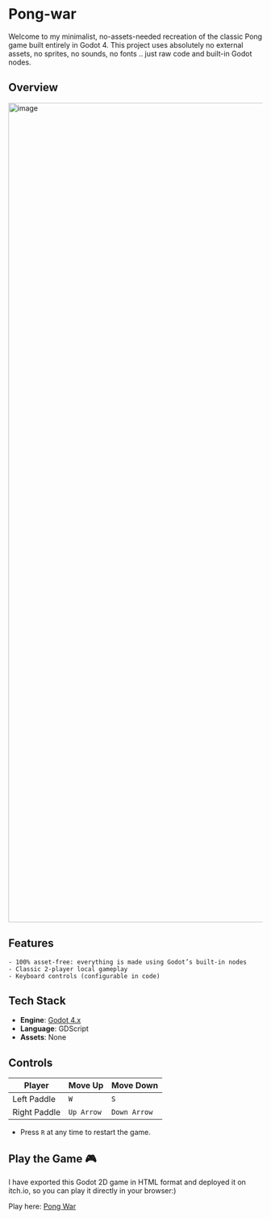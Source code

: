 # Pong-war
Welcome to my minimalist, no-assets-needed recreation of the classic Pong game built entirely in Godot 4. This project uses absolutely no external assets, no sprites, no sounds, no fonts .. just raw code and built-in Godot nodes.

## Overview

<img width="2879" height="1623" alt="image" src="https://github.com/user-attachments/assets/a11946aa-5bef-4785-a14e-df788e46f2a9" />

## Features

    - 100% asset-free: everything is made using Godot’s built-in nodes
    - Classic 2-player local gameplay
    - Keyboard controls (configurable in code)

## Tech Stack

* **Engine**: [Godot 4.x](https://godotengine.org/)  
* **Language**: GDScript  
* **Assets**: None


##  Controls

| Player       | Move Up    | Move Down    |
| ------------ | ---------- | ------------ |
| Left Paddle  | `W`        | `S`          |
| Right Paddle | `Up Arrow` | `Down Arrow` |

- Press `R` at any time to restart the game.


##  Play the Game  🎮
I have exported this Godot 2D game in HTML format and deployed it on itch.io, so you can play it directly in your browser:)

Play here:  <a href = "https://golden-fox07.itch.io/pong-war" target="blank_"> Pong War </a>
